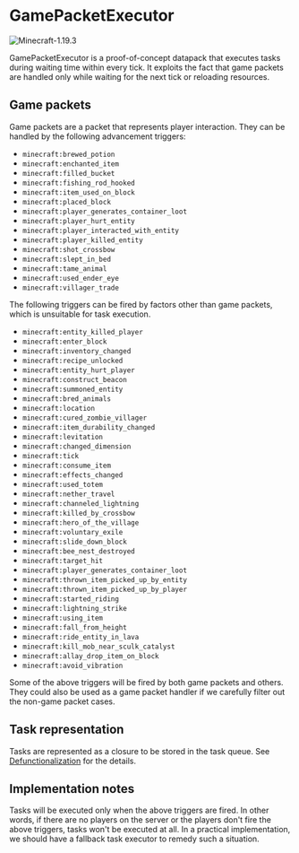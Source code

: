 # GamePacketExecutor

![Minecraft-1.19.3](https://img.shields.io/badge/Minecraft-1.19.3-blue)

GamePacketExecutor is a proof-of-concept datapack that executes tasks during waiting time within every tick.
It exploits the fact that game packets are handled only while waiting for the next tick or reloading resources.

## Game packets

Game packets are a packet that represents player interaction.
They can be handled by the following advancement triggers:

- `minecraft:brewed_potion`
- `minecraft:enchanted_item`
- `minecraft:filled_bucket`
- `minecraft:fishing_rod_hooked`
- `minecraft:item_used_on_block`
- `minecraft:placed_block`
- `minecraft:player_generates_container_loot`
- `minecraft:player_hurt_entity`
- `minecraft:player_interacted_with_entity`
- `minecraft:player_killed_entity`
- `minecraft:shot_crossbow`
- `minecraft:slept_in_bed`
- `minecraft:tame_animal`
- `minecraft:used_ender_eye`
- `minecraft:villager_trade`

The following triggers can be fired by factors other than game packets, which is unsuitable for task execution.

- `minecraft:entity_killed_player`
- `minecraft:enter_block`
- `minecraft:inventory_changed`
- `minecraft:recipe_unlocked`
- `minecraft:entity_hurt_player`
- `minecraft:construct_beacon`
- `minecraft:summoned_entity`
- `minecraft:bred_animals`
- `minecraft:location`
- `minecraft:cured_zombie_villager`
- `minecraft:item_durability_changed`
- `minecraft:levitation`
- `minecraft:changed_dimension`
- `minecraft:tick`
- `minecraft:consume_item`
- `minecraft:effects_changed`
- `minecraft:used_totem`
- `minecraft:nether_travel`
- `minecraft:channeled_lightning`
- `minecraft:killed_by_crossbow`
- `minecraft:hero_of_the_village`
- `minecraft:voluntary_exile`
- `minecraft:slide_down_block`
- `minecraft:bee_nest_destroyed`
- `minecraft:target_hit`
- `minecraft:player_generates_container_loot`
- `minecraft:thrown_item_picked_up_by_entity`
- `minecraft:thrown_item_picked_up_by_player`
- `minecraft:started_riding`
- `minecraft:lightning_strike`
- `minecraft:using_item`
- `minecraft:fall_from_height`
- `minecraft:ride_entity_in_lava`
- `minecraft:kill_mob_near_sculk_catalyst`
- `minecraft:allay_drop_item_on_block`
- `minecraft:avoid_vibration`

Some of the above triggers will be fired by both game packets and others.
They could also be used as a game packet handler if we carefully filter out the non-game packet cases.

## Task representation

Tasks are represented as a closure to be stored in the task queue.
See [Defunctionalization](https://github.com/intsuc/Defunctionalization) for the details.

## Implementation notes

Tasks will be executed only when the above triggers are fired.
In other words, if there are no players on the server or the players don't fire the above triggers, tasks won't be executed at all.
In a practical implementation, we should have a fallback task executor to remedy such a situation.
